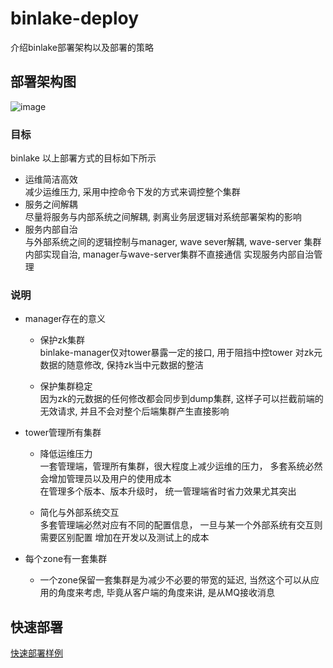# binlake-deploy 

介绍binlake部署架构以及部署的策略  

## 部署架构图  
![image](./binlake-deploy.jpg)  

### 目标 

binlake 以上部署方式的目标如下所示 
* 运维简洁高效    
    减少运维压力, 采用中控命令下发的方式来调控整个集群  
* 服务之间解耦  
    尽量将服务与内部系统之间解耦, 剥离业务层逻辑对系统部署架构的影响  
* 服务内部自治  
    与外部系统之间的逻辑控制与manager, wave sever解耦, wave-server 集群内部实现自治, manager与wave-server集群不直接通信 实现服务内部自治管理

### 说明  
* manager存在的意义  
    * 保护zk集群  
        binlake-manager仅对tower暴露一定的接口, 用于阻挡中控tower 对zk元数据的随意修改, 保持zk当中元数据的整洁
     
    * 保护集群稳定    
        因为zk的元数据的任何修改都会同步到dump集群, 这样子可以拦截前端的无效请求, 并且不会对整个后端集群产生直接影响  

* tower管理所有集群  
    * 降低运维压力  
        一套管理端，管理所有集群，很大程度上减少运维的压力， 多套系统必然会增加管理员以及用户的使用成本  
        在管理多个版本、版本升级时， 统一管理端省时省力效果尤其突出  
     
    * 简化与外部系统交互  
        多套管理端必然对应有不同的配置信息， 一旦与某一个外部系统有交互则需要区别配置 增加在开发以及测试上的成本

* 每个zone有一套集群  
    * 一个zone保留一套集群是为减少不必要的带宽的延迟, 当然这个可以从应用的角度来考虑, 毕竟从客户端的角度来讲, 是从MQ接收消息  

## 快速部署   
[快速部署样例](./binlake-demo.md)